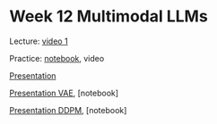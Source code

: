 # Week 12 Multimodal LLMs

Lecture: [video 1](https://youtu.be/JD50gu35eak)

Practice: [notebook](./notebook12.ipynb), video


[Presentation](./MLLM1.pdf)

[Presentation VAE](./VAE.pdf), [notebook] 

[Presentation DDPM](./DDPM_present.pdf), [notebook]
